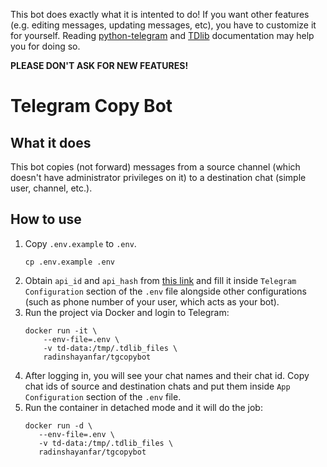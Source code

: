 This bot does exactly what it is intented to do! If you want other features (e.g. editing messages, updating messages, etc), you have to customize it for yourself. Reading [python-telegram](http://python-telegram.readthedocs.io/) and [TDlib](https://core.telegram.org/tdlib/docs/) documentation may help you for doing so.

**PLEASE DON'T ASK FOR NEW FEATURES!**

# Telegram Copy Bot


## What it does
This bot copies (not forward) messages from a source channel (which doesn't have administrator privileges on it) to a destination chat (simple user, channel, etc.).

## How to use
1. Copy `.env.example` to `.env`.
    ```
    cp .env.example .env
    ```
2. Obtain `api_id` and `api_hash` from [this link](https://my.telegram.org/apps) and fill it inside `Telegram Configuration` section of the `.env` file alongside other configurations (such as phone number of your user, which acts as your bot).
3. Run the project via Docker and login to Telegram:
    ```
    docker run -it \
        --env-file=.env \
        -v td-data:/tmp/.tdlib_files \
        radinshayanfar/tgcopybot
    ```
4. After logging in, you will see your chat names and their chat id. Copy chat ids of source and destination chats and put them inside `App Configuration` section of the `.env` file.
5. Run the container in detached mode and it will do the job:
     ```
     docker run -d \
        --env-file=.env \
        -v td-data:/tmp/.tdlib_files \
        radinshayanfar/tgcopybot
    ```

